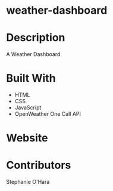# weather-dashboard

# Description
A Weather Dashboard

# Built With
* HTML
* CSS
* JavaScript
* OpenWeather One Call API

# Website

# Contributors
Stephanie O'Hara